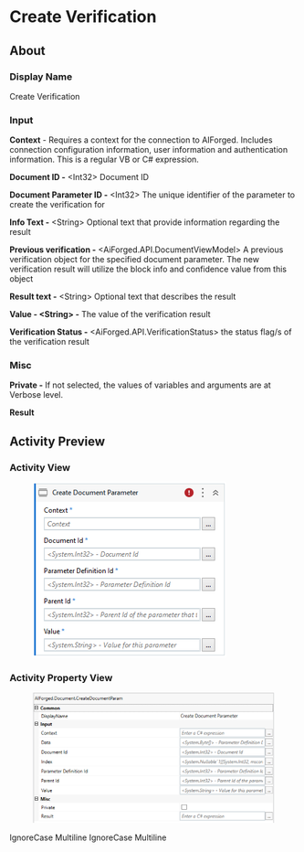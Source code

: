 # Create Verification

## About

### Display Name

Create Verification

### Input

**Context** - Requires a context for the connection to AIForged. Includes connection configuration information, user information and authentication information. This is a regular VB or C# expression.

**Document ID -** \<Int32> Document ID

**Document Parameter ID -** \<Int32> The unique identifier of the parameter to create the verification for

**Info Text -** \<String> Optional text that provide information regarding the result

**Previous verification -** \<AiForged.API.DocumentViewModel> A previous verification object for the specified document parameter. The new verification result will utilize the block info and confidence value from this object

**Result text -** \<String> Optional text that describes the result

**Value - \<String> -** The value of the verification result

**Verification Status -** \<AiForged.API.VerificationStatus> the status flag/s of the verification result

### Misc

**Private -** If not selected, the values of variables and arguments are at Verbose level.

**Result**

## Activity Preview

### Activity View

<figure><img src="../../../assets/image%20%28107%29%20%281%29%20%281%29.png" alt=""><figcaption></figcaption></figure>

### Activity Property View

<figure><img src="../../../assets/image%20%2882%29%20%281%29.png" alt=""><figcaption></figcaption></figure>

 IgnoreCase Multiline IgnoreCase Multiline
